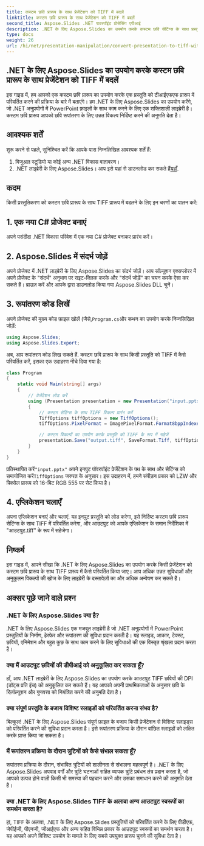 ```yaml
---
title: कस्टम छवि प्रारूप के साथ प्रेजेंटेशन को TIFF में बदलें
linktitle: कस्टम छवि प्रारूप के साथ प्रेजेंटेशन को TIFF में बदलें
second_title: Aspose.Slides .NET पावरपॉइंट प्रोसेसिंग एपीआई
description: .NET के लिए Aspose.Slides का उपयोग करके कस्टम छवि सेटिंग्स के साथ प्रस्तुतियों को TIFF में बदलने का तरीका जानें। कोड उदाहरणों के साथ चरण-दर-चरण मार्गदर्शिका।
type: docs
weight: 26
url: /hi/net/presentation-manipulation/convert-presentation-to-tiff-with-custom-image-format/
---
```


## .NET के लिए Aspose.Slides का उपयोग करके कस्टम छवि प्रारूप के साथ प्रेजेंटेशन को TIFF में बदलें

इस गाइड में, हम आपको एक कस्टम छवि प्रारूप का उपयोग करके एक प्रस्तुति को टीआईएफएफ प्रारूप में परिवर्तित करने की प्रक्रिया के बारे में बताएंगे। हम .NET के लिए Aspose.Slides का उपयोग करेंगे, जो .NET अनुप्रयोगों में PowerPoint फ़ाइलों के साथ काम करने के लिए एक शक्तिशाली लाइब्रेरी है। कस्टम छवि प्रारूप आपको छवि रूपांतरण के लिए उन्नत विकल्प निर्दिष्ट करने की अनुमति देता है।

## आवश्यक शर्तें

शुरू करने से पहले, सुनिश्चित करें कि आपके पास निम्नलिखित आवश्यक शर्तें हैं:

1. विजुअल स्टूडियो या कोई अन्य .NET विकास वातावरण।
2.  .NET लाइब्रेरी के लिए Aspose.Slides। आप इसे यहां से डाउनलोड कर सकते हैं[यहाँ](https://downloads.aspose.com/slides/net).

## कदम

किसी प्रस्तुतिकरण को कस्टम छवि प्रारूप के साथ TIFF प्रारूप में बदलने के लिए इन चरणों का पालन करें:

## 1. एक नया C# प्रोजेक्ट बनाएं

अपने पसंदीदा .NET विकास परिवेश में एक नया C# प्रोजेक्ट बनाकर प्रारंभ करें।

## 2. Aspose.Slides में संदर्भ जोड़ें

अपने प्रोजेक्ट में .NET लाइब्रेरी के लिए Aspose.Slides का संदर्भ जोड़ें। आप सॉल्यूशन एक्सप्लोरर में अपने प्रोजेक्ट के "संदर्भ" अनुभाग पर राइट-क्लिक करके और "संदर्भ जोड़ें" का चयन करके ऐसा कर सकते हैं। ब्राउज़ करें और आपके द्वारा डाउनलोड किया गया Aspose.Slides DLL चुनें।

## 3. रूपांतरण कोड लिखें

 अपने प्रोजेक्ट की मुख्य कोड फ़ाइल खोलें (जैसे,`Program.cs`और कथन का उपयोग करके निम्नलिखित जोड़ें:

```csharp
using Aspose.Slides;
using Aspose.Slides.Export;
```

अब, आप रूपांतरण कोड लिख सकते हैं. कस्टम छवि प्रारूप के साथ किसी प्रस्तुति को TIFF में कैसे परिवर्तित करें, इसका एक उदाहरण नीचे दिया गया है:

```csharp
class Program
{
    static void Main(string[] args)
    {
        // प्रेजेंटेशन लोड करें
        using (Presentation presentation = new Presentation("input.pptx"))
        {
            // कस्टम सेटिंग्स के साथ TIFF विकल्प प्रारंभ करें
            TiffOptions tiffOptions = new TiffOptions();
            tiffOptions.PixelFormat = ImagePixelFormat.Format8bppIndexed;

            // कस्टम विकल्पों का उपयोग करके प्रस्तुति को TIFF के रूप में सहेजें
            presentation.Save("output.tiff", SaveFormat.Tiff, tiffOptions);
        }
    }
}
```

 प्रतिस्थापित करें`"input.pptx"` अपने इनपुट पॉवरपॉइंट प्रेजेंटेशन के पथ के साथ और सेटिंग्स को समायोजित करें`TiffOptions` जरुरत के अनुसार। इस उदाहरण में, हमने संपीड़न प्रकार को LZW और पिक्सेल प्रारूप को 16-बिट RGB 555 पर सेट किया है।

## 4. एप्लिकेशन चलाएँ

अपना एप्लिकेशन बनाएं और चलाएं. यह इनपुट प्रस्तुति को लोड करेगा, इसे निर्दिष्ट कस्टम छवि प्रारूप सेटिंग्स के साथ TIFF में परिवर्तित करेगा, और आउटपुट को आपके एप्लिकेशन के समान निर्देशिका में "आउटपुट.tiff" के रूप में सहेजेगा।

## निष्कर्ष

इस गाइड में, आपने सीखा कि .NET के लिए Aspose.Slides का उपयोग करके किसी प्रेजेंटेशन को कस्टम छवि प्रारूप के साथ TIFF प्रारूप में कैसे परिवर्तित किया जाए। आप अधिक उन्नत सुविधाओं और अनुकूलन विकल्पों की खोज के लिए लाइब्रेरी के दस्तावेज़ों का और अधिक अन्वेषण कर सकते हैं।

## अक्सर पूछे जाने वाले प्रश्न

### .NET के लिए Aspose.Slides क्या है?

.NET के लिए Aspose.Slides एक मजबूत लाइब्रेरी है जो .NET अनुप्रयोगों में PowerPoint प्रस्तुतियों के निर्माण, हेरफेर और रूपांतरण की सुविधा प्रदान करती है। यह स्लाइड, आकार, टेक्स्ट, छवियों, एनिमेशन और बहुत कुछ के साथ काम करने के लिए सुविधाओं की एक विस्तृत श्रृंखला प्रदान करता है।

### क्या मैं आउटपुट छवियों की डीपीआई को अनुकूलित कर सकता हूँ?

हाँ, आप .NET लाइब्रेरी के लिए Aspose.Slides का उपयोग करके आउटपुट TIFF छवियों की DPI (डॉट्स प्रति इंच) को अनुकूलित कर सकते हैं। यह आपको अपनी प्राथमिकताओं के अनुसार छवि के रिज़ॉल्यूशन और गुणवत्ता को नियंत्रित करने की अनुमति देता है।

### क्या संपूर्ण प्रस्तुति के बजाय विशिष्ट स्लाइडों को परिवर्तित करना संभव है?

बिल्कुल! .NET के लिए Aspose.Slides संपूर्ण फ़ाइल के बजाय किसी प्रेजेंटेशन से विशिष्ट स्लाइड्स को परिवर्तित करने की सुविधा प्रदान करता है। इसे रूपांतरण प्रक्रिया के दौरान वांछित स्लाइडों को लक्षित करके प्राप्त किया जा सकता है।

### मैं रूपांतरण प्रक्रिया के दौरान त्रुटियों को कैसे संभाल सकता हूँ?

रूपांतरण प्रक्रिया के दौरान, संभावित त्रुटियों को शालीनता से संभालना महत्वपूर्ण है। .NET के लिए Aspose.Slides अपवाद वर्गों और त्रुटि घटनाओं सहित व्यापक त्रुटि प्रबंधन तंत्र प्रदान करता है, जो आपको उत्पन्न होने वाली किसी भी समस्या की पहचान करने और उसका समाधान करने की अनुमति देता है।

### क्या .NET के लिए Aspose.Slides TIFF के अलावा अन्य आउटपुट स्वरूपों का समर्थन करता है?

हां, TIFF के अलावा, .NET के लिए Aspose.Slides प्रस्तुतियों को परिवर्तित करने के लिए पीडीएफ, जेपीईजी, पीएनजी, जीआईएफ और अन्य सहित विभिन्न प्रकार के आउटपुट स्वरूपों का समर्थन करता है। यह आपको अपने विशिष्ट उपयोग के मामले के लिए सबसे उपयुक्त प्रारूप चुनने की सुविधा देता है।